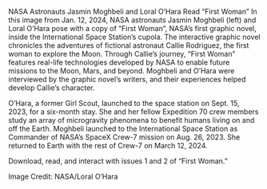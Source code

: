 NASA Astronauts Jasmin Moghbeli and Loral O’Hara Read “First Woman” 
 In this image from Jan. 12, 2024, NASA astronauts Jasmin Moghbeli (left) and Loral O’Hara pose with a copy of “First Woman”, NASA’s first graphic novel, inside the International Space Station’s cupola. The interactive graphic novel chronicles the adventures of fictional astronaut Callie Rodriguez, the first woman to explore the Moon. Through Callie’s journey, “First Woman” features real-life technologies developed by NASA to enable future missions to the Moon, Mars, and beyond. Moghbeli and O’Hara were interviewed by the graphic novel’s writers, and their experiences helped develop Callie’s character.

O’Hara, a former Girl Scout, launched to the space station on Sept. 15, 2023, for a six-month stay. She and her fellow Expedition 70 crew members study an array of microgravity phenomena to benefit humans living on and off the Earth. Moghbeli launched to the International Space Station as Commander of NASA’s SpaceX Crew-7 mission on Aug. 26, 2023. She returned to Earth with the rest of Crew-7 on March 12, 2024.

Download, read, and interact with issues 1 and 2 of “First Woman.”

Image Credit: NASA/Loral O’Hara